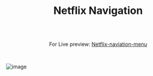 <h1 align="center">Netflix Navigation</h1><br>
<br>
<p align="center">
For Live preview: <a href="https://ash-win-n.github.io/netflix-naviation-menu/">Netflix-naviation-menu</a></p><br>

<p align="center">

![image](https://user-images.githubusercontent.com/70138036/186834185-76c1748c-b839-4a39-9628-d793427b5c17.png)



</p>
